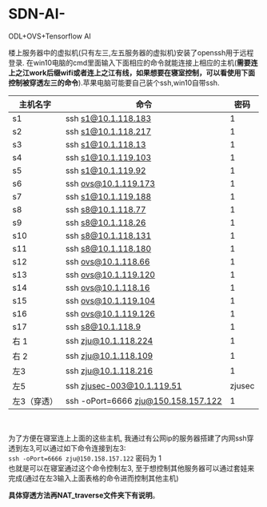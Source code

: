 # SDN-AI-
ODL+OVS+Tensorflow AI



楼上服务器中的虚拟机(只有左三,左五服务器的虚拟机)安装了openssh用于远程登录.
在win10电脑的cmd里面输入下面相应的命令就能连接上相应的主机(**需要连上之江work后缀wifi或者连上之江有线，如果想要在寝室控制，可以看使用下面控制被穿透左三的命令**).苹果电脑可能要自己装个ssh,win10自带ssh.

|主机名字   |    命令| 密码|
|  ----  | ----  | ----  |
|s1     | ssh s1@10.1.118.183 | 1|
|s2   |  ssh s1@10.1.118.217  | 1|
|s3   |  ssh s1@10.1.118.13  | 1|
|s4   | ssh s1@10.1.119.103  | 1|
|s5    |  ssh s1@10.1.119.92  | 1|
|s6                |ssh ovs@10.1.119.173|  1|
|s7    | ssh s1@10.1.119.188  | 1|
|s8                |ssh s8@10.1.118.77| 1|
|s9                |ssh s8@10.1.118.26|  1|
|s10               |ssh s8@10.1.118.131|  1|
|s11               |ssh s8@10.1.118.180| 1|
|s12               |ssh ovs@10.1.118.66|  1|
|s13               |ssh ovs@10.1.119.120|  1|
|s14               |ssh ovs@10.1.118.16|  1|
|s15               |ssh ovs@10.1.119.104|  1|
|s16               |ssh ovs@10.1.119.126|  1|
|s17               |ssh s8@10.1.118.9|  1|
|右 1    | ssh zju@10.1.118.224  | 1|
|右 2   | ssh zju@10.1.118.109  | 1 |
| 左3   | ssh zju@10.1.118.216 |  1|
|左5    | ssh zjusec-003@10.1.119.51  | zjusec|
|左3（穿透） | ssh -oPort=6666 zju@150.158.157.122 | 1 |


​    

为了方便在寝室连上上面的这些主机, 我通过有公网ip的服务器搭建了内网ssh穿透到左3,可以通过如下命令连接到左3:   
`ssh -oPort=6666 zju@150.158.157.122` 密码为  1   
也就是可以在寝室通过这个命令控制左3, 至于想控制其他服务器可以通过套娃来完成(通过在左3输入上面表格的命令进而控制其他主机)

**具体穿透方法再NAT_traverse文件夹下有说明**。